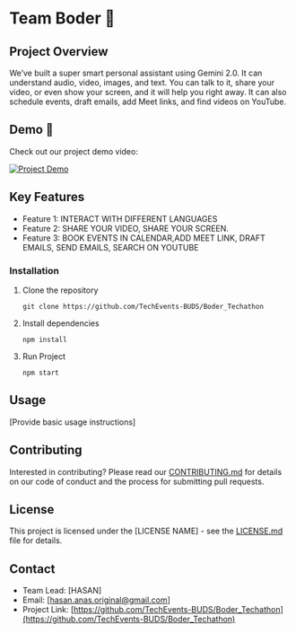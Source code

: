 # Team Boder 🚀

## Project Overview
We’ve built a super smart personal assistant using Gemini 2.0. It can understand audio, video, images, and text. You can talk to it, share your video, or even show your screen, and it will help you right away. It can also schedule events, draft emails, add Meet links, and find videos on YouTube.


## Demo 🎥
Check out our project demo video:

[![Project Demo](https://img.shields.io/badge/Watch-Demo-red?style=for-the-badge)]([YOUR_VIDEO_LINK_HERE](https://drive.google.com/file/d/1GjbZceU5Mcse7nLFLUJgHDEBY6JwOr03/view?usp=sharing))

## Key Features
- Feature 1: INTERACT WITH DIFFERENT LANGUAGES
- Feature 2: SHARE YOUR VIDEO, SHARE YOUR SCREEN.
- Feature 3: BOOK EVENTS IN CALENDAR,ADD MEET LINK, DRAFT EMAILS, SEND EMAILS, SEARCH ON YOUTUBE

### Installation
1. Clone the repository
   ```
   git clone https://github.com/TechEvents-BUDS/Boder_Techathon
   ```
2. Install dependencies
   ```
   npm install
   ```
3. Run Project
   ```
   npm start
   ```

## Usage
[Provide basic usage instructions]

## Contributing
Interested in contributing? Please read our [CONTRIBUTING.md](LINK_TO_CONTRIBUTING_GUIDELINES) for details on our code of conduct and the process for submitting pull requests.

## License
This project is licensed under the [LICENSE NAME] - see the [LICENSE.md](LINK_TO_LICENSE) file for details.

## Contact
- Team Lead: [HASAN]
- Email: [hasan.anas.original@gmail.com]
- Project Link: [https://github.com/TechEvents-BUDS/Boder_Techathon](https://github.com/TechEvents-BUDS/Boder_Techathon)